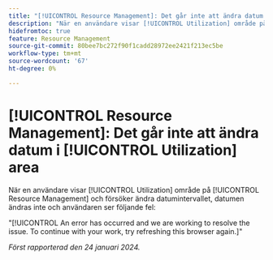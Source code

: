 ```yaml
---
title: "[!UICONTROL Resource Management]: Det går inte att ändra datum i [!UICONTROL Utilization] area"
description: "När en användare visar [!UICONTROL Utilization] område på [!UICONTROL Resource Management] och försöker ändra datumintervallet, datumen ändras inte och användaren ser ett fel."
hidefromtoc: true
feature: Resource Management
source-git-commit: 80bee7bc272f90f1cadd28972ee2421f213ec5be
workflow-type: tm+mt
source-wordcount: '67'
ht-degree: 0%

---
```



# [!UICONTROL Resource Management]: Det går inte att ändra datum i [!UICONTROL Utilization] area

När en användare visar [!UICONTROL Utilization] område på [!UICONTROL Resource Management] och försöker ändra datumintervallet, datumen ändras inte och användaren ser följande fel:

&quot;[!UICONTROL An error has occurred and we are working to resolve the issue. To continue with your work, try refreshing this browser again.]&quot;

_Först rapporterad den 24 januari 2024._
